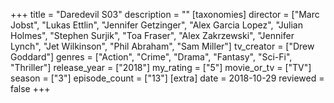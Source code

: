 +++
title = "Daredevil S03"
description = ""
[taxonomies]
director = ["Marc Jobst", "Lukas Ettlin", "Jennifer Getzinger", "Alex Garcia Lopez", "Julian Holmes", "Stephen Surjik", "Toa Fraser", "Alex Zakrzewski", "Jennifer Lynch", "Jet Wilkinson", "Phil Abraham", "Sam Miller"] 
tv_creator = ["Drew Goddard"]
genres = ["Action", "Crime", "Drama", "Fantasy", "Sci-Fi", "Thriller"]
release_year = ["2018"]
my_rating = ["5"]
movie_or_tv = ["TV"]
season = ["3"]
episode_count = ["13"]
[extra]
date = 2018-10-29
reviewed = false
+++
